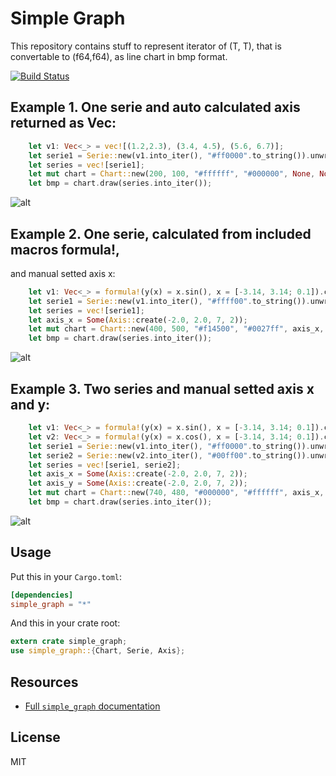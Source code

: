 # Simple Graph
This repository contains stuff to represent iterator of (T, T), that is
convertable to (f64,f64), as line chart in bmp format.

[![Build Status](https://travis-ci.org/serejkaaa512/Simple_Graph.svg?branch=master)](https://travis-ci.org/serejkaaa512/Simple_Graph)

## Example 1. One serie and auto calculated axis returned as Vec<u8>: 

```rust
    let v1: Vec<_> = vec![(1.2,2.3), (3.4, 4.5), (5.6, 6.7)];
    let serie1 = Serie::new(v1.into_iter(), "#ff0000".to_string()).unwrap();
    let series = vec![serie1];
    let mut chart = Chart::new(200, 100, "#ffffff", "#000000", None, None).unwrap();
    let bmp = chart.draw(series.into_iter());
```
![alt](http://serejkaaa512.github.io/Simple_Graph/graph_example_1.bmp)

## Example 2. One serie, calculated from included macros formula!, 
and manual setted axis x:

```rust
    let v1: Vec<_> = formula!(y(x) = x.sin(), x = [-3.14, 3.14; 0.1]).collect();
    let serie1 = Serie::new(v1.into_iter(), "#ffff00".to_string()).unwrap();
    let series = vec![serie1];
    let axis_x = Some(Axis::create(-2.0, 2.0, 7, 2));
    let mut chart = Chart::new(400, 500, "#f14500", "#0027ff", axis_x, None).unwrap();
    let bmp = chart.draw(series.into_iter());
```

![alt](http://serejkaaa512.github.io/Simple_Graph/graph_example_2.bmp)

## Example 3. Two series and manual setted axis x and y:

```rust
    let v1: Vec<_> = formula!(y(x) = x.sin(), x = [-3.14, 3.14; 0.1]).collect();
    let v2: Vec<_> = formula!(y(x) = x.cos(), x = [-3.14, 3.14; 0.1]).collect();
    let serie1 = Serie::new(v1.into_iter(), "#ff0000".to_string()).unwrap();
    let serie2 = Serie::new(v2.into_iter(), "#00ff00".to_string()).unwrap();
    let series = vec![serie1, serie2];
    let axis_x = Some(Axis::create(-2.0, 2.0, 7, 2));
    let axis_y = Some(Axis::create(-2.0, 2.0, 7, 2));
    let mut chart = Chart::new(740, 480, "#000000", "#ffffff", axis_x, axis_y).unwrap();
    let bmp = chart.draw(series.into_iter());
```

![alt](http://serejkaaa512.github.io/Simple_Graph/graph_example_3.bmp)

## Usage

Put this in your `Cargo.toml`:

```toml
[dependencies]
simple_graph = "*"
```

And this in your crate root:

```rust
extern crate simple_graph;
use simple_graph::{Chart, Serie, Axis};
```

## Resources

- [Full `simple_graph` documentation](http://serejkaaa512.github.io/Simple_Graph)

## License

MIT
